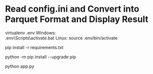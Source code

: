 # Read config.ini and Convert into Parquet Format and Display Result

virtualenv .env
Windows:   
    .env\Scripts\activate.bat
Linux:
    source .env/bin/activate

pip install -r requirements.txt

python -m pip install --upgrade pip

python app.py